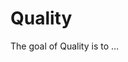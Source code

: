 
<!-- README.md is generated from README.Rmd. Please edit that file -->

# Quality

<!-- badges: start -->
<!-- badges: end -->

The goal of Quality is to …
